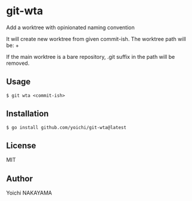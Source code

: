 # git-wta

Add a worktree with opinionated naming convention

It will create new worktree from given commit-ish. The worktree path will be:
    <the main worktree path>+<given commit-ish>

If the main worktree is a bare repository, .git suffix in the path will be removed.

## Usage

```
$ git wta <commit-ish>
```

## Installation

```
$ go install github.com/yoichi/git-wta@latest
```

## License

MIT

## Author

Yoichi NAKAYAMA